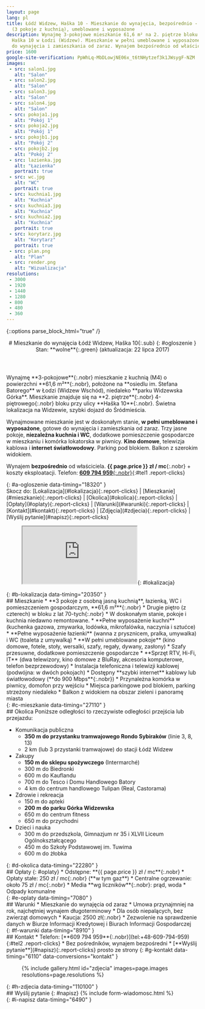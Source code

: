 ```yaml
---
layout: page
lang: pl
title: Łódź Widzew, Haška 10 - Mieszkanie do wynajęcia, bezpośrednio - M4
  (3 pokoje z kuchnią), umeblowane i wyposażone
description: Wynajmę 3-pokojowe mieszkanie 61,6 m² na 2. piętrze bloku przy
  Haška 10 w Łodzi (Widzew). Mieszkanie w pełni umeblowane i wyposażone. Gotowe
  do wynajęcia i zamieszkania od zaraz. Wynajem bezpośrednio od właściciela.
price: 1600
google-site-verification: PpWhLq-MbDLowjNE06x_t6tNHytzef3k1JWsygF-NZM
images:
 - src: salon1.jpg
   alt: "Salon"
 - src: salon2.jpg
   alt: "Salon"
 - src: salon3.jpg
   alt: "Salon"
 - src: salon4.jpg
   alt: "Salon"
 - src: pokoja1.jpg
   alt: "Pokój 1"
 - src: pokoja2.jpg
   alt: "Pokój 1"
 - src: pokojb1.jpg
   alt: "Pokój 2"
 - src: pokojb2.jpg
   alt: "Pokój 2"
 - src: lazienka.jpg
   alt: "Łazienka"
   portrait: true
 - src: wc.jpg
   alt: "WC"
   portrait: true
 - src: kuchnia1.jpg
   alt: "Kuchnia"
 - src: kuchnia3.jpg
   alt: "Kuchnia"
 - src: kuchnia2.jpg
   alt: "Kuchnia"
   portrait: true
 - src: korytarz.jpg
   alt: "Korytarz"
   portrait: true
 - src: plan.png
   alt: "Plan"
 - src: render.png
   alt: "Wizualizacja"
resolutions:
 - 3000
 - 1920
 - 1440
 - 1280
 - 800
 - 480
 - 360
---
```

{::options parse_block_html="true" /}
<header>
# Mieszkanie do wynajęcia <span>Łódź Widzew, Haška 10</span>{:.sub}
{: #ogloszenie }
Stan: **wolne**{:.green} (aktualizacja: 22 lipca 2017)
</header>

<div>
Wynajmę **3-pokojowe**{:.nobr} mieszkanie z kuchnią (M4) o powierzchni **61,6
m²**{:.nobr}, położone na **osiedlu im. Stefana Batorego** w Łodzi (Widzew
Wschód), niedaleko **parku Widzewska Górka**. Mieszkanie znajduje się na **2.
piętrze**{:.nobr} <span>4-piętrowego</span>{:.nobr} bloku przy ulicy **Haška
10**{:.nobr}. Świetna lokalizacja na Widzewie, szybki dojazd do Śródmieścia.

Wynajmowane mieszkanie jest w doskonałym stanie, **w pełni umeblowane i
wyposażone**, gotowe do wynajęcia i zamieszkania od zaraz. Trzy jasne pokoje,
**niezależna kuchnia i WC**, dodatkowe pomieszczenie gospodarcze w mieszkaniu i
komórka lokatorska w piwnicy. **Kino domowe**, telewizja kablowa i **internet
światłowodowy**. Parking pod blokiem. Balkon z szerokim widokiem.

Wynajem **bezpośrednio** od właściciela. **{{ page.price }} zł / mc**{:.nobr} +
koszty eksploatacji. Telefon: [**609 794
959**{:.nobr}](tel:+48-609-794-959){:#tel1 .report-clicks}
</div>{: #a-ogloszenie data-timing="18320" }

<nav>
Skocz do:
[Lokalizacja](#lokalizacja){:.report-clicks} |
[Mieszkanie](#mieszkanie){:.report-clicks} |
[Okolica](#okolica){:.report-clicks} |
[Opłaty](#oplaty){:.report-clicks} |
[Warunki](#warunki){:.report-clicks} |
[Kontakt](#kontakt){:.report-clicks} |
[Zdjęcia](#zdjecia){:.report-clicks} |
[Wyślij pytanie](#napisz){:.report-clicks}
</nav>

<figure>
<iframe class="gmap" src="https://www.google.com/maps/embed/v1/place?q=place_id:ChIJWYdw7qzMG0cR1EDZvZ-BzRc&key=AIzaSyBawQgY87ZUOa4Qw1lohNAUKpmHt0gxkVs"></iframe>{: #lokalizacja}
</figure>{: #b-lokalizacja data-timing="20350" }

<section>
## Mieszkanie
* **3 pokoje z osobną jasną kuchnią**, łazienką, WC i pomieszczeniem
  gospodarczym, **61,6 m²**{:.nobr}
* Drugie piętro (z czterech) w bloku z lat <span>70-tych</span>{:.nobr}
* W doskonałym stanie, pokoje i kuchnia niedawno remontowane.
* **Pełne wyposażenie kuchni** (kuchenka gazowa, zmywarka, lodówka,
  mikrofalówka, naczynia i sztućce)
* **Pełne wyposażenie łazienki** (wanna z prysznicem, pralka, umywalka)
  i WC (toaleta z umywalką)
* **W pełni umeblowane pokoje** (kino domowe, fotele, stoły, wersalki, szafy,
  regały, dywany, zasłony)
* Szafy przesuwne, dodatkowe pomieszczenie gospodarcze
* **Sprzęt RTV, Hi-Fi, IT** (dwa telewizory, kino domowe z BluRay, akcesoria
  komputerowe, telefon bezprzewodowy)
* Instalacja telefoniczna i telewizji kablowej (podwójna: w dwóch pokojach)
* Dostępny **szybki internet** kablowy lub światłowodowy (**do 900
  Mbps**{:.nobr})
* Przynależna komórka w piwnicy, domofon przy wejściu
* Miejsca parkingowe pod blokiem, parking strzeżony niedaleko
* Balkon z widokiem na obszar zieleni i panoramę miasta
</section>{: #c-mieszkanie data-timing="27110" }

<section>
## Okolica
Poniższe odległości to rzeczywiste odległości przejścia lub przejazdu:

* Komunikacja publiczna
  * **350 m do przystanku tramwajowego Rondo Sybiraków** (linie 3, 8, 13)
  * 2 km (lub 3 przystanki tramwajowe) do stacji Łódź Widzew
* Zakupy
  * **150 m do sklepu spożywczego** (Intermarché)
  * 300 m do Biedronki
  * 600 m do Kauflandu
  * 700 m do Tesco i Domu Handlowego Batory
  * 4 km do centrum handlowego Tulipan (Real, Castorama)
* Zdrowie i rekreacja
  * 150 m do apteki
  * **200 m do parku Górka Widzewska**
  * 650 m do centrum fitness
  * 650 m do przychodni
* Dzieci i nauka
  * 300 m do przedszkola, Gimnazjum nr 35 i XLVII Liceum Ogólnokształcącego
  * 450 m do Szkoły Podstawowej im. Tuwima
  * 600 m do żłobka
</section>{: #d-okolica data-timing="22280" }

<section>
## Opłaty
{: #oplaty}
* Odstępne: **{{ page.price }} zł / mc**{:.nobr}
* Opłaty stałe: <span>250 zł / mc</span>{:.nobr} (**w tym gaz**)
* Centralne ogrzewanie: około <span>75 zł / mc</span>{:.nobr}
* Media **wg liczników**{:.nobr}: prąd, woda
* Odpady komunalne
</section>{: #e-oplaty data-timing="7080" }

<section>
## Warunki
* Mieszkanie do wynajęcia od zaraz
* Umowa przynajmniej na rok, najchętniej wynajem długoterminowy
* Dla osób niepalących, bez zwierząt domowych
* Kaucja: <span>2500 zł</span>{:.nobr}
* Zezwolenie na sprawdzenie danych w Biurze Informacji Kredytowej i Biurach
  Informacji Gospodarczej
</section>{: #f-warunki data-timing="8910" }

<section>
## Kontakt
* Telefon: [**609 794 959**{:.nobr}](tel:+48-609-794-959){:#tel2 .report-clicks}
* Bez pośredników, wynajem bezpośredni
* [**Wyślij pytanie**](#napisz){:.report-clicks} prosto ze strony
{: #g-kontakt data-timing="6110" data-conversions="kontakt" }
</section>

<figure>
{% include gallery.html id="zdjecia" images=page.images resolutions=page.resolutions
%}</figure>{: #h-zdjecia data-timing="110100" }

<section>
## Wyślij pytanie
{: #napisz}
{% include form-wiadomosc.html %}</section>{: #i-napisz data-timing="6490" }
